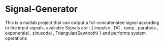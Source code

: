 # Signal-Generator
This is a matlab project that can output a full concatenated signal according to the input signals, available Signals are : { impulse , DC , ramp , parabola , exponential , sinusodal , Triangular(Sawtooth) } and performs system operations
